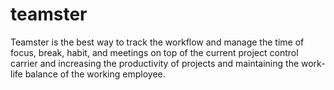 # teamster

Teamster is the best way to track the workflow and manage the time of focus, break, habit, and meetings on top of the current project control carrier and increasing the productivity of projects and maintaining the work-life balance of the working employee.
